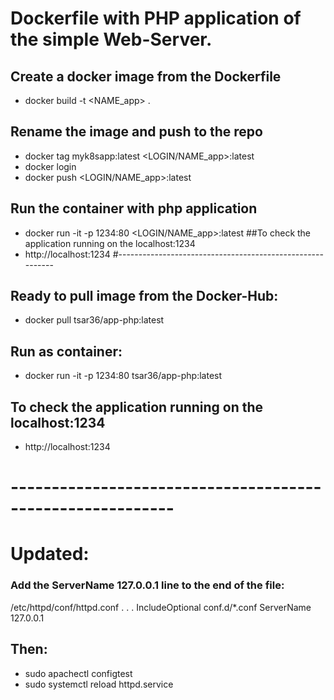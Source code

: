 # Dockerfile with PHP application of the simple Web-Server.


## Create a docker image from the Dockerfile
- docker build -t <NAME_app> . 
## Rename the image and push to the repo
- docker tag myk8sapp:latest <LOGIN/NAME_app>:latest
- docker login
- docker push <LOGIN/NAME_app>:latest
## Run the container with php application
- docker run -it -p 1234:80 <LOGIN/NAME_app>:latest
##To check the application running on the localhost:1234
-  http://localhost:1234
#----------------------------------------------------------
## Ready to pull image from the Docker-Hub:
- docker pull tsar36/app-php:latest
## Run as container:
- docker run -it -p 1234:80 tsar36/app-php:latest

## To check the application running on the localhost:1234
- http://localhost:1234

# ----------------------------------------------------------
# Updated:
### Add the ServerName 127.0.0.1 line to the end of the file:

/etc/httpd/conf/httpd.conf
. . .
IncludeOptional conf.d/*.conf
ServerName 127.0.0.1

## Then:
- sudo apachectl configtest
- sudo systemctl reload httpd.service